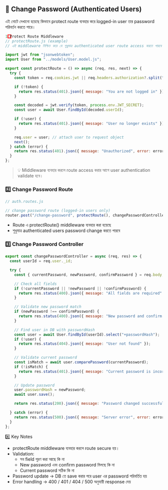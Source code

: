 ## 🔐 Change Password (Authenticated Users)

এই নোটে দেখানো হয়েছে কিভাবে protect route ব্যবহার করে logged-in user তার password পরিবর্তন করতে পারে।

```js 
1️⃣ Protect Route Middleware
// protectRoute.js (example)
// এই middleware নিশ্চিত করে যে শুধুমাত্র authenticated user route access করতে পারবে

import jwt from "jsonwebtoken";
import User from "../models/User.model.js";

export const protectRoute = () => async (req, res, next) => {
  try {
    const token = req.cookies.jwt || req.headers.authorization?.split(" ")[1];

    if (!token) {
      return res.status(401).json({ message: "You are not logged in" });
    }

    const decoded = jwt.verify(token, process.env.JWT_SECRET);
    const user = await User.findById(decoded.userId);

    if (!user) {
      return res.status(401).json({ message: "User no longer exists" });
    }

    req.user = user; // attach user to request object
    next();
  } catch (error) {
    return res.status(401).json({ message: "Unauthorized", error: error.message });
  }
};

```
> 💡 Middleware ব্যবহার করলে route access করার আগে user authentication validate হবে।

### 2️⃣ Change Password Route

```js 
// auth.routes.js

// change password route (logged-in users only)
router.post("/change-password", protectRoute(), changePasswordController);
```

- Route এ protectRoute() middleware ব্যবহার করা হয়েছে
- শুধুমাত্র authenticated users password change করতে পারবে

### 3️⃣ Change Password Controller
```js 
export const changePasswordController = async (req, res) => {
  const userId = req.user._id;

  try {
    const { currentPassword, newPassword, confirmPassword } = req.body;

    // Check all fields
    if (!currentPassword || !newPassword || !confirmPassword) {
      return res.status(400).json({ message: "All fields are required" });
    }

    // Validate new password match
    if (newPassword !== confirmPassword) {
      return res.status(400).json({ message: "New password and confirm password do not match" });
    }

    // Find user in DB with passwordHash
    const user = await User.findById(userId).select("+passwordHash");
    if (!user) {
      return res.status(404).json({ message: "User not found" });
    }

    // Validate current password
    const isMatch = await user.comparePassword(currentPassword);
    if (!isMatch) {
      return res.status(401).json({ message: "Current password is incorrect" });
    }

    // Update password
    user.passwordHash = newPassword;
    await user.save();

    return res.status(200).json({ message: "Password changed successfully" });

  } catch (error) {
    return res.status(500).json({ message: "Server error", error: error.message });
  }
};
```

4️⃣ Key Notes

- protectRoute middleware ব্যবহার করলে route secure হয়।
- Validation:
    - সব field পূরণ করা আছে কি না
    - New password এবং confirm password মিলছে কি না
    - Current password সঠিক কি না
- Password update → DB তে save করার পরে user এর password পরিবর্তিত হয়
- Error handling → 400 / 401 / 404 / 500 অনুযায়ী response দেয়